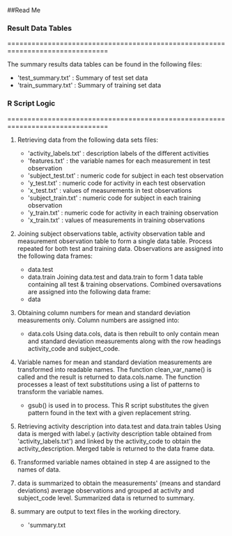 ##Read Me


### Result Data Tables
===============================================================================

The summary results data tables can be found in the following files:

- 'test_summary.txt' : Summary of test set data
- 'train_summary.txt' : Summary of training set data
 
 

### R Script Logic
===============================================================================

1.  Retrieving data from the following data sets files:
      - 'activity_labels.txt' : description labels of the different activities
      - 'features.txt'        : the variable names for each measurement in test observation
      - 'subject_test.txt'    : numeric code for subject in each test observation
      - 'y_test.txt'          : numeric code for activity in each test observation
      - 'x_test.txt'          : values of measurements in test observations 
      - 'subject_train.txt'   : numeric code for subject in each training observation
      - 'y_train.txt'         : numeric code for activity in each training observation
      - 'x_train.txt'         : values of measurements in training observations 
      
2.  Joining subject observations table, activity observation table and measurement observation 
    table to form a single data table.
    Process repeated for both test and training data. Observations are assigned into the 
    following data frames:
      - data.test
      - data.train
    Joining data.test and data.train to form 1 data table containing all test & training observations.
    Combined oversavations are assigned into the following data frame:
      - data
      
3.  Obtaining column numbers for mean and standard deviation measurements only.
    Column numbers are assigned into:
      - data.cols
    Using data.cols, data is then rebuilt to only contain mean and 
    standard deviation measurements along with the row headings activity_code and subject_code.
    
4.  Variable names for mean and standard deviation measurements are transformed into readable names.
    The function clean_var_name() is called and the result is returned to data.cols.name.
    The function processes a least of text substitutions using a list of patterns to transform 
    the variable names.
      - gsub() is used in to process. This R script substitutes the given pattern found in the 
        text with a given replacement string.
        
5.  Retrieving activity description into data.test and data.train tables
    Using data is merged with label.y (activity description table obtained from 
    'activity_labels.txt') and linked by the activity_code to obtain the activity_description.
    Merged table is returned to the data frame data.
    
6.  Transformed variable names obtained in step 4 are assigned to the names of data.

7.  data is summarized to obtain the measurements' (means and standard deviations)
    average observations and grouped at activity and subject_code level.
    Summarized data is returned to summary.
    
8.  summary are output to text files in the working directory.
      - 'summary.txt
      